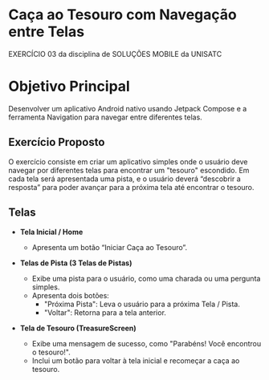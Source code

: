 # Caça ao Tesouro com Navegação entre Telas
  EXERCÍCIO 03 da disciplina de SOLUÇÕES MOBILE da UNISATC
  
# Objetivo Principal

Desenvolver um aplicativo Android nativo usando Jetpack Compose e a ferramenta Navigation para navegar entre diferentes telas.

## Exercício Proposto

O exercício consiste em criar um aplicativo simples onde o usuário deve navegar por diferentes telas para encontrar um "tesouro" escondido. Em cada tela será apresentada uma pista, e o usuário deverá “descobrir a resposta” para poder avançar para a próxima tela até encontrar o tesouro.

## Telas

- **Tela Inicial / Home**
  - Apresenta um botão “Iniciar Caça ao Tesouro”.

- **Telas de Pista (3 Telas de Pistas)**
  - Exibe uma pista para o usuário, como uma charada ou uma pergunta simples.
  - Apresenta dois botões:
    - "Próxima Pista": Leva o usuário para a próxima Tela / Pista.
    - "Voltar": Retorna para a tela anterior.

- **Tela de Tesouro (TreasureScreen)**
  - Exibe uma mensagem de sucesso, como "Parabéns! Você encontrou o tesouro!".
  - Inclui um botão para voltar à tela inicial e recomeçar a caça ao tesouro.
